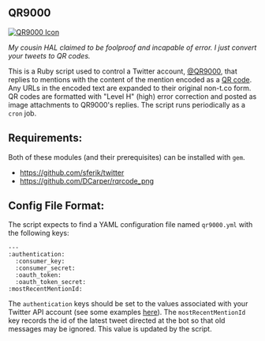 QR9000
------

[![QR9000 Icon](https://raw.github.com/anoved/QR9000/master/Icon/QR9000.png)](https://github.com/anoved/QR9000/tree/master/Icon)

*My cousin HAL claimed to be foolproof and incapable of error. I just convert your tweets to QR codes.*

This is a Ruby script used to control a Twitter account, [@QR9000](https://twitter.com/QR9000), that replies to mentions with the content of the mention encoded as a [QR code](https://twitter.com/QR9000). Any URLs in the encoded text are expanded to their original non-t.co form. QR codes are formatted with "Level H" (high) error correction and posted as image attachments to QR9000's replies. The script runs periodically as a `cron` job.

Requirements:
-------------

Both of these modules (and their prerequisites) can be installed with `gem`.

- <https://github.com/sferik/twitter>
- <https://github.com/DCarper/rqrcode_png>

Config File Format:
-------------------

The script expects to find a YAML configuration file named `qr9000.yml` with the following keys:

	--- 
	:authentication: 
	  :consumer_key: 
	  :consumer_secret: 
	  :oauth_token: 
	  :oauth_token_secret: 
	:mostRecentMentionId: 

The `authentication` keys should be set to the values associated with your Twitter API account (see some examples [here](https://github.com/sferik/twitter#configuration)). The `mostRecentMentionId` key records the id of the latest tweet directed at the bot so that old messages may be ignored. This value is updated by the script.
